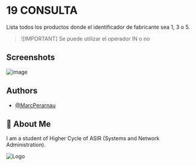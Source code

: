 # 19 CONSULTA
Lista todos los productos donde el identificador de fabricante sea 1, 3 o 5.

>![IMPORTANT]
>Se puede utilizar el operador IN o no


## Screenshots

![image](https://github.com/MarcPerarnau/MYSQL/assets/151735878/c1cc6aee-e88a-4179-92be-10a106119f90)



## Authors

- [@MarcPerarnau](https://github.com/MarcPerarnau)


## 🚀 About Me
I am a student of Higher Cycle of ASIR (Systems and Network Administration).


![Logo](https://github.com/MarcPerarnau/MV/assets/151735878/dbd36d50-971f-4147-8b66-0c489954895e)
